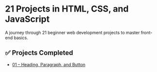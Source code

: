 # 21 Projects in HTML, CSS, and JavaScript

A journey through 21 beginner web development projects to master front-end basics.

## ✅ Projects Completed
- [01 – Heading, Paragraph, and Button](./01-heading-paragraph-button)
